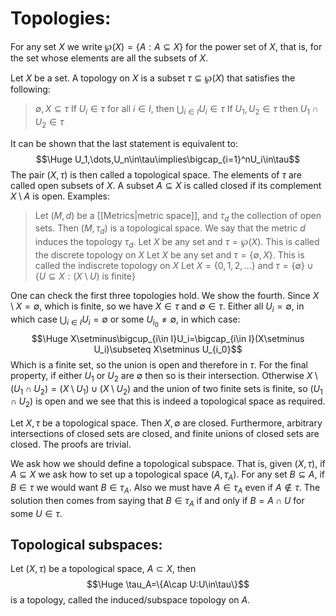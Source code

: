 
# Topologies:

For any set $X$ we write $\wp(X)=\{A:A\subseteq X\}$ for the power set of $X$, that is, for the set whose elements are all the subsets of $X$.

Let $X$ be a set. A topology on $X$ is a subset $\tau\subseteq\wp(X)$ that satisfies the following:
> $\emptyset,X\subseteq\tau$
> If $U_i\in\tau$ for all $i\in I$, then $\bigcup_{i\in I}U_i\in\tau$
> If $U_1,U_2\in\tau$ then $U_1\cap U_2\in\tau$

It can be shown that the last statement is equivalent to:$$\Huge U_1,\dots,U_n\in\tau\implies\bigcap_{i=1}^nU_i\in\tau$$
The pair $(X,\tau)$ is then called a topological space. The elements of $\tau$ are called open subsets of $X$. A subset $A\subseteq X$ is called closed if its complement $X\setminus A$ is open. Examples:
>Let $(M,d)$ be a [[Metrics|metric space]], and $\tau_d$ the collection of open sets. Then $(M,\tau_d)$ is a topological space. We say that the metric $d$ induces the topology $\tau_d$.
>Let $X$ be any set and $\tau=\wp(X)$. This is called the discrete topology on $X$
>Let $X$ be any set and $\tau=\{\emptyset, X\}$. This is called the indiscrete topology on $X$
>Let $X=\{0,1,2,\dots\}$ and $\tau=\{\emptyset\}\cup\{U\subseteq X:(X\setminus U)\text{ is finite}\}$

One can check the first three topologies hold. We show the fourth. Since $X\setminus X=\emptyset$, which is finite, so we have $X\in\tau$ and $\emptyset\in\tau$. Either all $U_i=\emptyset$, in which case $\bigcup_{i\in I}U_i=\emptyset$ or some $U_{i_0}\neq\emptyset$, in which case:$$\Huge X\setminus\bigcup_{i\in I}U_i=\bigcap_{i\in I}(X\setminus U_i)\subseteq X\setminus U_{i_0}$$Which is a finite set, so the union is open and therefore in $\tau$. For the final property, if either $U_1$ or $U_2$ are $\emptyset$ then so is their intersection. Otherwise $X\setminus(U_1\cap U_2)=(X\setminus U_1)\cup(X\setminus U_2)$ and the union of two finite sets is finite, so $(U_1\cap U_2)$ is open and we see that this is indeed a topological space as required.

Let $X,\tau$ be a topological space. Then $X,\emptyset$ are closed. Furthermore, arbitrary intersections of closed sets are closed, and finite unions of closed sets are closed. The proofs are trivial.

We ask how we should define a topological subspace. That is, given $(X,\tau)$, if $A\subseteq X$ we ask how to set up a topological space $(A,\tau_A)$. For any set $B\subseteq A$, if $B\in\tau$ we would want $B\in\tau_A$. Also we must have $A\in\tau_A$ even if $A\notin\tau$. The solution then comes from saying that $B\in\tau_A$ if and only if $B=A\cap U$ for some $U\in\tau$.

## Topological subspaces:
Let $(X,\tau)$ be a topological space, $A\subset X$, then$$\Huge \tau_A=\{A\cap U:U\in\tau\}$$is a topology, called the induced/subspace topology on $A$.